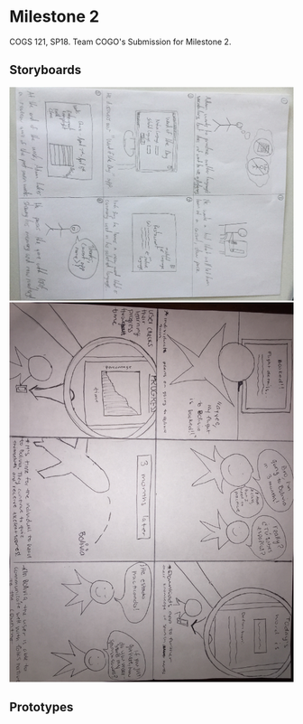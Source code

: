 # Milestone 2
COGS 121, SP18.
Team COGO's Submission for Milestone 2.

## Storyboards
![1](Milestone_2/Storyboards/1.jpg)
![2](Milestone_2/Storyboards/2.jpg)

## Prototypes
